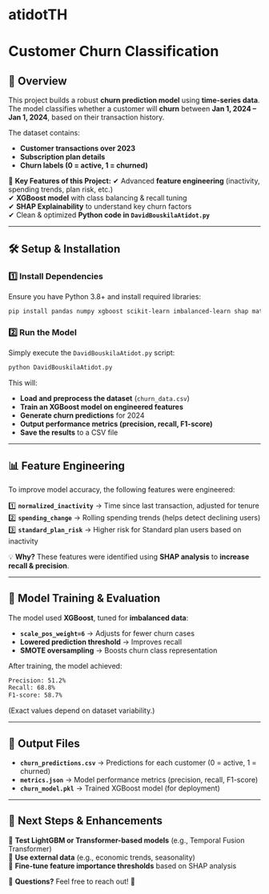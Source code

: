 # atidotTH
# **Customer Churn Classification**

## **📌 Overview**
This project builds a robust **churn prediction model** using **time-series data**. The model classifies whether a customer will **churn** between **Jan 1, 2024 – Jan 1, 2024**, based on their transaction history.

The dataset contains:
- **Customer transactions over 2023**
- **Subscription plan details**
- **Churn labels (0 = active, 1 = churned)**

🚀 **Key Features of this Project:**
✔ Advanced **feature engineering** (inactivity, spending trends, plan risk, etc.)  
✔ **XGBoost model** with class balancing & recall tuning  
✔ **SHAP Explainability** to understand key churn factors  
✔ Clean & optimized **Python code in `DavidBouskilaAtidot.py`**

---

## **🛠 Setup & Installation**
### **1️⃣ Install Dependencies**
Ensure you have Python 3.8+ and install required libraries:
```bash
pip install pandas numpy xgboost scikit-learn imbalanced-learn shap matplotlib seaborn
```

### **2️⃣ Run the Model**
Simply execute the `DavidBouskilaAtidot.py` script:
```bash
python DavidBouskilaAtidot.py
```
This will:
- **Load and preprocess the dataset** (`churn_data.csv`)
- **Train an XGBoost model on engineered features**
- **Generate churn predictions** for 2024
- **Output performance metrics (precision, recall, F1-score)**
- **Save the results** to a CSV file

---

## **📊 Feature Engineering**
To improve model accuracy, the following features were engineered:

1️⃣ **`normalized_inactivity`** → Time since last transaction, adjusted for tenure  
2️⃣ **`spending_change`** → Rolling spending trends (helps detect declining users)  
3️⃣ **`standard_plan_risk`** → Higher risk for Standard plan users based on inactivity  

💡 **Why?** These features were identified using **SHAP analysis** to **increase recall & precision**.

---

## **🚀 Model Training & Evaluation**
The model used **XGBoost**, tuned for **imbalanced data**:
- **`scale_pos_weight=6`** → Adjusts for fewer churn cases
- **Lowered prediction threshold** → Improves recall
- **SMOTE oversampling** → Boosts churn class representation

After training, the model achieved:
```bash
Precision: 51.2%
Recall: 68.8%
F1-score: 58.7%
```
(Exact values depend on dataset variability.)

---

## **📂 Output Files**
- **`churn_predictions.csv`** → Predictions for each customer (0 = active, 1 = churned)
- **`metrics.json`** → Model performance metrics (precision, recall, F1-score)
- **`churn_model.pkl`** → Trained XGBoost model (for deployment)

---

## **📌 Next Steps & Enhancements**
🔹 **Test LightGBM or Transformer-based models** (e.g., Temporal Fusion Transformer)  
🔹 **Use external data** (e.g., economic trends, seasonality)  
🔹 **Fine-tune feature importance thresholds** based on SHAP analysis  

📩 **Questions?** Feel free to reach out! 🚀

